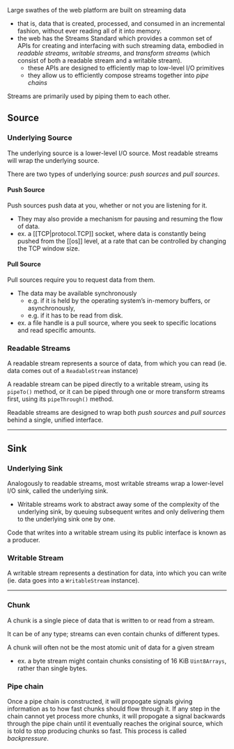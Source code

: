 
Large swathes of the web platform are built on streaming data
- that is, data that is created, processed, and consumed in an incremental fashion, without ever reading all of it into memory.
- the web has the Streams Standard which provides a common set of APIs for creating and interfacing with such streaming data, embodied in *readable streams*, *writable streams*, and *transform streams* (which consist of both a readable stream and a writable stream).
  - these APIs are designed to efficiently map to low-level I/O primitives
  - they allow us to efficiently compose streams together into *pipe chains*

Streams are primarily used by piping them to each other.

## Source
### Underlying Source
The underlying source is a lower-level I/O source. Most readable streams will wrap the underlying source.

There are two types of underlying source: *push sources* and *pull sources*. 

#### Push Source
Push sources push data at you, whether or not you are listening for it. 
- They may also provide a mechanism for pausing and resuming the flow of data. 
- ex. a [[TCP|protocol.TCP]] socket, where data is constantly being pushed from the [[os]] level, at a rate that can be controlled by changing the TCP window size.

#### Pull Source
Pull sources require you to request data from them. 
- The data may be available synchronously 
  - e.g. if it is held by the operating system’s in-memory buffers, or asynchronously, 
  - e.g. if it has to be read from disk. 
- ex. a file handle is a pull source, where you seek to specific locations and read specific amounts.

### Readable Streams
A readable stream represents a source of data, from which you can read (ie. data comes out of a `ReadableStream` instance)

A readable stream can be piped directly to a writable stream, using its `pipeTo()` method, or it can be piped through one or more transform streams first, using its `pipeThrough()` method.

Readable streams are designed to wrap both *push sources* and *pull sources* behind a single, unified interface.

* * *

## Sink
### Underlying Sink
Analogously to readable streams, most writable streams wrap a lower-level I/O sink, called the underlying sink. 
- Writable streams work to abstract away some of the complexity of the underlying sink, by queuing subsequent writes and only delivering them to the underlying sink one by one.

Code that writes into a writable stream using its public interface is known as a producer.

### Writable Stream
A writable stream represents a destination for data, into which you can write (ie. data goes into a `WritableStream` instance).

* * *

### Chunk
A chunk is a single piece of data that is written to or read from a stream.

It can be of any type; streams can even contain chunks of different types.

A chunk will often not be the most atomic unit of data for a given stream
- ex. a byte stream might contain chunks consisting of 16 KiB `Uint8Arrays`, rather than single bytes.

### Pipe chain
Once a pipe chain is constructed, it will propogate signals giving information as to how fast chunks should flow through it. If any step in the chain cannot yet process more chunks, it will propogate a signal backwards through the pipe chain until it eventually reaches the original source, which is told to stop producing chunks so fast. This process is called *backpressure*.
